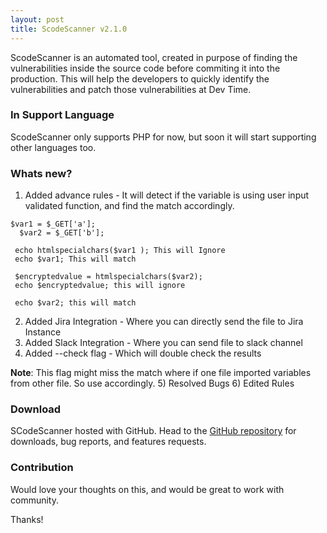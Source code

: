 ```yaml
---
layout: post
title: ScodeScanner v2.1.0
---
```


ScodeScanner is an automated tool, created in purpose of finding the vulnerabilities inside the source code before commiting it into the production. This will help the developers to quickly identify the vulnerabilities and patch those vulnerabilities at Dev Time. 

### In Support Language

ScodeScanner only supports PHP for now, but soon it will start supporting other languages too. 

### Whats new?

1) Added advance rules - It will detect if the variable is using user input validated function, and find the match accordingly.

  ```
  $var1 = $_GET['a'];
    $var2 = $_GET['b'];

   echo htmlspecialchars($var1 ); This will Ignore
   echo $var1; This will match

   $encryptedvalue = htmlspecialchars($var2);
   echo $encryptedvalue; this will ignore

   echo $var2; this will match

  ```
2) Added Jira Integration - Where you can directly send the file to Jira Instance
3) Added Slack Integration - Where you can send file to slack channel
4) Added --check flag - Which will double check the results 

  **Note**: This flag might miss the match where if one file imported variables from other file. So use accordingly.
5) Resolved Bugs
6) Edited Rules


### Download

SCodeScanner hosted with GitHub. Head to the <a href="https://github.com/agrawalsmart7/scodescanner">GitHub repository</a> for downloads, bug reports, and features requests.

### Contribution

Would love your thoughts on this, and would be great to work with community.

Thanks!
